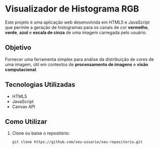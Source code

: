 # Visualizador de Histograma RGB

Este projeto é uma aplicação web desenvolvida em HTML5 e JavaScript que permite a geração de histogramas para os canais de cor **vermelho**, **verde**, **azul** e **escala de cinza** de uma imagem carregada pelo usuário.

## Objetivo

Fornecer uma ferramenta simples para análise da distribuição de cores de uma imagem, útil em contextos de **processamento de imagens** e **visão computacional**.

## Tecnologias Utilizadas

- HTML5
- JavaScript
- Canvas API

## Como Utilizar

1. Clone ou baixe o repositório:
   ```bash
   git clone https://github.com/seu-usuario/seu-repositorio.git
